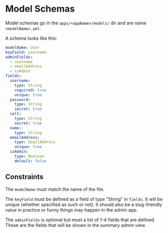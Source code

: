 
# Model Schemas #

Model schemas go in the `apps/<appName>/models/` dir and are
name `<modelName>.yml`.

A schema looks like this:

```yml
modelName: User
keyField: username
adminFields:
  - username
  - emailAddress
  - isAdmin
fields:
  username:
    type: String
    required: true
    unique: true
  password:
    type: String
    secret: true
  salt:
    type: String
    secret: true
  name:
    type: String
  emailAddress:
    type: EmailAddress
    unique: true
  isAdmin:
    type: Boolean
    default: false
```

## Constraints #

The `modelName` must match the name of the file.

The `keyField` must be defined as a field of type "String" in `fields`.
It will be unique (whether specified as such or not).
It should also be a slug-friendly value in practice or funny
things may happen in the admin app.

The `adminFields` is optional but must a list of 1-4 fields that are
defined. These are the fields that will be shown in the summary
admin view.
